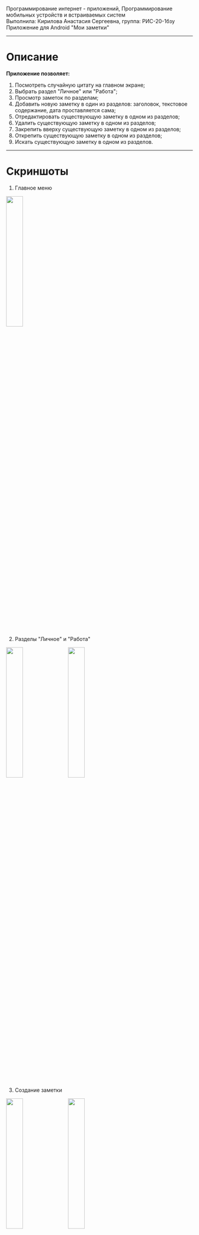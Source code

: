 Программирование интернет - приложений, Программирование мобильных устройств и встраиваемых систем\
Выполнила: Кирилова Анастасия Сергеевна, группа: РИС-20-1бзу\
Приложение для Android "Мои заметки"

______________________________________________________________________________________________________

# Описание
__Приложение позволяет:__
1. Посмотреть случайную цитату на главном экране;
2. Выбрать раздел "Личное" или "Работа";
3. Просмотр заметок по разделам;
3. Добавить новую заметку в один из разделов: заголовок, текстовое содержание, дата проставляется сама;
4. Отредактировать существующую заметку в одном из разделов;
5. Удалить существующую заметку в одном из разделов;
6. Закрепить вверху существующую заметку в одном из разделов;
7. Открепить существующую заметку в одном из разделов;
8. Искать существующую заметку в одном из разделов.

_________________________________________________________________________________________________________

# Скриншоты

1. Главное меню

<img src="https://github.com/AnastasiyaK98/My_notes/blob/master/Screenshots/Главное_меню.png" width=30% height=30%>


2. Разделы "Личное" и "Работа"

<p float="left">
<img src="https://github.com/AnastasiyaK98/My_notes/blob/master/Screenshots/Раздел_Личное_.png" width=30% height=30%>
&nbsp;&nbsp;
<img src="https://github.com/AnastasiyaK98/My_notes/blob/master/Screenshots/Раздел_Работа_.png" width=30% height=30%>
</p>


3. Создание заметки

<p float="left">
<img src="https://github.com/AnastasiyaK98/My_notes/blob/master/Screenshots/Создание_заметки_Раздел_Личное_.png" width=30% height=30%>
&nbsp;&nbsp;
<img src="https://github.com/AnastasiyaK98/My_notes/blob/master/Screenshots/Создание_заметки_Раздел_Работа_.png" width=30% height=30%>
</p>


4. Редактирование заметки

<p float="left">
<img src="https://github.com/AnastasiyaK98/My_notes/blob/master/Screenshots/редактирование_заметки_Раздел_Личное.png" width=30% height=30%>
&nbsp;&nbsp;
<img src="https://github.com/AnastasiyaK98/My_notes/blob/master/Screenshots/редактирование_заметки_Раздел_Работа.png" width=30% height=30%>
</p>


5. Всплывающее сообщение при сохранении пустой заметки

<p float="left">
<img src="https://github.com/AnastasiyaK98/My_notes/blob/master/Screenshots/Всплывающее_сообщение_Сохранение_Раздел_Личное.png" width=30% height=30%>
&nbsp;&nbsp;
<img src="https://github.com/AnastasiyaK98/My_notes/blob/master/Screenshots/Всплывающее_сообщение_Сохранение.png" width=30% height=30%>
</p>


6. Поиск заметки

<p float="left">
<img src="https://github.com/AnastasiyaK98/My_notes/blob/master/Screenshots/Поиск_заметки_Раздел_Личное.png" width=30% height=30%>
&nbsp;&nbsp;
<img src="https://github.com/AnastasiyaK98/My_notes/blob/master/Screenshots/Поиск_заметки_Раздел_Работа.png" width=30% height=30%>
</p>


7. Всплывающее меню при длительном нажатии на заметку

<p float="left">
<img src="https://github.com/AnastasiyaK98/My_notes/blob/master/Screenshots/Всплывающее_меню_раздел_Личное.png" width=30% height=30%>
&nbsp;&nbsp;
<img src="https://github.com/AnastasiyaK98/My_notes/blob/master/Screenshots/Всплывающее_меню_раздел_Работа.png" width=30% height=30%>
</p>


8. Закрепление заметки

<p float="left">
<img src="https://github.com/AnastasiyaK98/My_notes/blob/master/Screenshots/Закрепление_заметки_раздел_Личное.png" width=30% height=30%>
&nbsp;&nbsp;
<img src="https://github.com/AnastasiyaK98/My_notes/blob/master/Screenshots/Закрепление_заметки_раздел_Работа.png" width=30% height=30%>
</p>


9. Открепление заметки

<p float="left">
<img src="https://github.com/AnastasiyaK98/My_notes/blob/master/Screenshots/Открепление_заметки_раздел_Личное.png" width=30% height=30%>
&nbsp;&nbsp;
<img src="https://github.com/AnastasiyaK98/My_notes/blob/master/Screenshots/Открепление_заметки_раздел_Работа.png" width=30% height=30%>
</p>


10. Удаление заметки

<p float="left">
<img src="https://github.com/AnastasiyaK98/My_notes/blob/master/Screenshots/Удаление_заметки_раздел_Личное.png" width=30% height=30%>
&nbsp;&nbsp;
<img src="https://github.com/AnastasiyaK98/My_notes/blob/master/Screenshots/Удаление_заметки_раздел_Работа.png" width=30% height=30%>
</p>

_________________________________________________________________________________________________________

Иконки, использующие в приложении взяты с сайта: <https://www.flaticon.com/ru/>

Иконка приложения
<a href="https://www.flaticon.com/ru/free-icons/" title="заметки иконки">Заметки иконки от Abdul-Aziz - Flaticon</a>

Иконка раздела "Личное"
<a href="https://www.flaticon.com/ru/free-icons/" title="пользователь иконки">Пользователь иконки от adrianadam - Flaticon</a>

Иконка раздела "Работа"
<a href="https://www.flaticon.com/ru/free-icons/" title="портфель иконки">Портфель иконки от adrianadam - Flaticon</a>

Стрелка назад
<a href="https://www.flaticon.com/ru/free-icons/" title="назад иконки">Назад иконки от Ilham Fitrotul Hayat - Flaticon</a>

Штырь
<a href="https://www.flaticon.com/ru/free-icons/" title="помнить иконки">Помнить иконки от Maan Icons - Flaticon</a>
